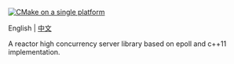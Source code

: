 [![CMake on a single platform](https://github.com/yuanerhh/yuan_server/actions/workflows/cmake-single-platform.yml/badge.svg)](https://github.com/yuanerhh/yuan_server/actions/workflows/cmake-single-platform.yml)

English | [中文](/README_cn.md)

A reactor high concurrency server library based on epoll and c++11 implementation.
